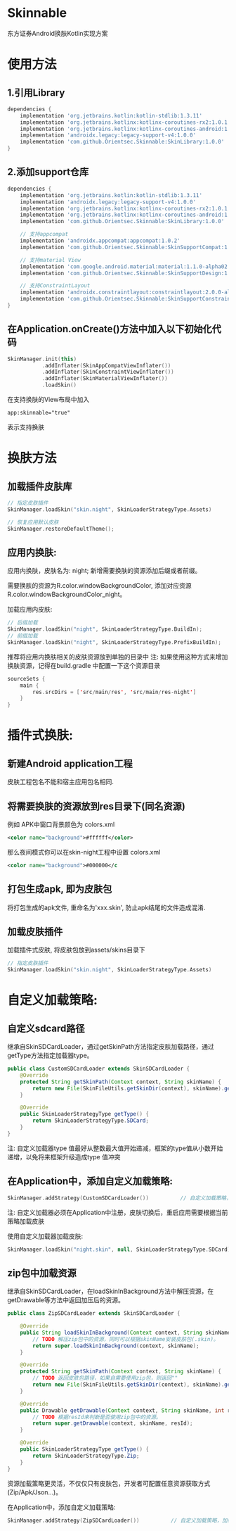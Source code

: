 # Skinnable
东方证券Android换肤Kotlin实现方案

# 使用方法
## 1.引用Library
``` groovy
dependencies {
    implementation 'org.jetbrains.kotlin:kotlin-stdlib:1.3.11'
    implementation 'org.jetbrains.kotlinx:kotlinx-coroutines-rx2:1.0.1'
    implementation 'org.jetbrains.kotlinx:kotlinx-coroutines-android:1.1.0'
    implementation 'androidx.legacy:legacy-support-v4:1.0.0'
    implementation 'com.github.Orientsec.Skinnable:SkinLibrary:1.0.0'
}
```
## 2.添加support仓库 
``` groovy
dependencies {
    implementation 'org.jetbrains.kotlin:kotlin-stdlib:1.3.11'
    implementation 'androidx.legacy:legacy-support-v4:1.0.0'
    implementation 'org.jetbrains.kotlinx:kotlinx-coroutines-rx2:1.0.1'
    implementation 'org.jetbrains.kotlinx:kotlinx-coroutines-android:1.1.0'
    implementation 'com.github.Orientsec.Skinnable:SkinLibrary:1.0.0'

    // 支持appcompat
    implementation 'androidx.appcompat:appcompat:1.0.2'
    implementation 'com.github.Orientsec.Skinnable:SkinSupportCompat:1.0.0'

    // 支持material View
    implementation 'com.google.android.material:material:1.1.0-alpha02'
    implementation 'com.github.Orientsec.Skinnable:SkinSupportDesign:1.0.0'

    // 支持ConstraintLayout
    implementation 'androidx.constraintlayout:constraintlayout:2.0.0-alpha3'
    implementation 'com.github.Orientsec.Skinnable:SkinSupportConstraintLayout:1.0.0'
}
```
## 在Application.onCreate()方法中加入以下初始化代码
``` kotlin
SkinManager.init(this)
           .addInflater(SkinAppCompatViewInflater())
           .addInflater(SkinConstraintViewInflater())
           .addInflater(SkinMaterialViewInflater())
           .loadSkin() 
```
在支持换肤的View布局中加入
``` xml
app:skinnable="true"
```
表示支持换肤

# 换肤方法
## 加载插件皮肤库
``` kotlin
// 指定皮肤插件
SkinManager.loadSkin("skin.night", SkinLoaderStrategyType.Assets)

// 恢复应用默认皮肤
SkinManager.restoreDefaultTheme();
```
## 应用内换肤:
应用内换肤，皮肤名为: night; 新增需要换肤的资源添加后缀或者前缀。

需要换肤的资源为R.color.windowBackgroundColor, 添加对应资源R.color.windowBackgroundColor_night。

加载应用内皮肤:
``` kotlin
// 后缀加载
SkinManager.loadSkin("night", SkinLoaderStrategyType.BuildIn);
// 前缀加载
SkinManager.loadSkin("night", SkinLoaderStrategyType.PrefixBuildIn); 
```
推荐将应用内换肤相关的皮肤资源放到单独的目录中
注: 如果使用这种方式来增加换肤资源，记得在build.gradle 中配置一下这个资源目录 
``` kotlin
sourceSets {
    main {
        res.srcDirs = ['src/main/res', 'src/main/res-night']
    }
}
```
# 插件式换肤:
## 新建Android application工程
皮肤工程包名不能和宿主应用包名相同.
## 将需要换肤的资源放到res目录下(同名资源)
例如 APK中窗口背景颜色为
colors.xml
``` xml
<color name="background">#ffffff</color>
```
那么夜间模式你可以在skin-night工程中设置
colors.xml
``` xml
<color name="background">#000000</c
```
## 打包生成apk, 即为皮肤包
将打包生成的apk文件, 重命名为'xxx.skin', 防止apk结尾的文件造成混淆.

## 加载皮肤插件
加载插件式皮肤, 将皮肤包放到assets/skins目录下
``` kotlin
// 指定皮肤插件
SkinManager.loadSkin("skin.night", SkinLoaderStrategyType.Assets)
```
# 自定义加载策略:
## 自定义sdcard路径
继承自SkinSDCardLoader，通过getSkinPath方法指定皮肤加载路径，通过getType方法指定加载器type。
``` java
public class CustomSDCardLoader extends SkinSDCardLoader {
    @Override
    protected String getSkinPath(Context context, String skinName) {
        return new File(SkinFileUtils.getSkinDir(context), skinName).getAbsolutePath();
    }

    @Override
    public SkinLoaderStrategyType getType() {
        return SkinLoaderStrategyType.SDCard;
    }
}
```
注: 自定义加载器type 值最好从整数最大值开始递减，框架的type值从小数开始递增，以免将来框架升级造成type 值冲突

## 在Application中，添加自定义加载策略:
``` kotlin
SkinManager.addStrategy(CustomSDCardLoader())          // 自定义加载策略，指定SDCard路径
```
注: 自定义加载器必须在Application中注册，皮肤切换后，重启应用需要根据当前策略加载皮肤

使用自定义加载器加载皮肤:
``` kotlin
SkinManager.loadSkin("night.skin", null, SkinLoaderStrategyType.SDCard)
```
## zip包中加载资源
继承自SkinSDCardLoader，在loadSkinInBackground方法中解压资源，在getDrawable等方法中返回加压后的资源。
``` java
public class ZipSDCardLoader extends SkinSDCardLoader {

    @Override
    public String loadSkinInBackground(Context context, String skinName) {
        // TODO 解压zip包中的资源，同时可以根据skinName安装皮肤包(.skin)。
        return super.loadSkinInBackground(context, skinName);
    }

    @Override
    protected String getSkinPath(Context context, String skinName) {
        // TODO 返回皮肤包路径，如果自需要使用zip包，则返回""
        return new File(SkinFileUtils.getSkinDir(context), skinName).getAbsolutePath();
    }

    @Override
    public Drawable getDrawable(Context context, String skinName, int resId) {
        // TODO 根据resId来判断是否使用zip包中的资源。
        return super.getDrawable(context, skinName, resId);
    }

    @Override
    public SkinLoaderStrategyType getType() {
        return SkinLoaderStrategyType.Zip;
    }
}
```
资源加载策略更灵活，不仅仅只有皮肤包，开发者可配置任意资源获取方式(Zip/Apk/Json...)。

在Application中，添加自定义加载策略:
``` kotlin
SkinManager.addStrategy(ZipSDCardLoader())          // 自定义加载策略，加载zip包中的资源
```